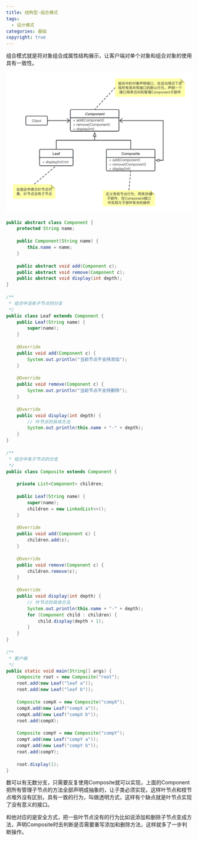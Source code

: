 ```yaml
---
title: 结构型-组合模式
tags:
  - 设计模式
categories: 基础
copyright: true
---
```


组合模式就是将对象组合成属性结构展示，让客户端对单个对象和组合对象的使用具有一致性。

![组合模式](https://raw.githubusercontent.com/wangxiaohong123/p-bed/main/uPic/组合模式.png)

```java
public abstract class Component {
    protected String name;
    
    public Component(String name) {
        this.name = name;
    }
    
    public abstract void add(Component c);
    public abstract void remove(Component c);
    public abstract void display(int depth);
}

/**
 * 组合中没有子节点的分支
 */
public class Leaf extends Component {
    public Leaf(String name) {
        super(name);
    }
    
    @Override
    public void add(Component c) {
        System.out.println("当前节点不支持添加");
    }
    
    @Override
    public void remove(Component c) {
        System.out.println("当前节点不支持删除");
    }
    
    @Override
    public void display(int depth) {
        // 叶节点的具体方法
        System.out.println(this.name + "-" + depth);
    }
}

/**
 * 组合中有子节点的分支
 */
public class Composite extends Component {
    
    private List<Component> children;
    
    public Leaf(String name) {
        super(name);
        children = new LinkedList<>();
    }
    
    @Override
    public void add(Component c) {
        children.add(c);
    }
    
    @Override
    public void remove(Component c) {
        children.remove(c);
    }
    
    @Override
    public void display(int depth) {
        // 叶节点的具体方法
        System.out.println(this.name + "-" + depth);
        for (Component child : children) {
            child.display(depth + 1);
        }
    }
}

/**
 * 客户端
 */
public static void main(String[] args) {
    Composite root = new Composite("root");
    root.add(new Leaf("leaf a"));
    root.add(new Leaf("leaf b"));
    
    Composite compX = new Composite("compX");
    compX.add(new Leaf("compX a"));
    compX.add(new Leaf("compX b"));
    root.add(compX);
    
    Composite compY = new Composite("compY");
    compY.add(new Leaf("compY a"));
    compY.add(new Leaf("compY b"));
    root.add(compY);
    
    root.display(1);
}
```

数可以有无数分支，只需要反复使用Composite就可以实现，上面的Component把所有管理子节点的方法全部声明成抽象的，让子类必须实现，这样叶节点和枝节点堆外没有区别，具有一致的行为，叫做透明方式，这样有个缺点就是叶节点实现了没有意义的接口。

和他对应的是安全方式，把一些叶节点没有的行为比如说添加和删除子节点变成方法，声明Composite时去判断是否需要重写添加和删除方法，这样就多了一步判断操作。